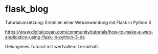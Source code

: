# flask_blog

Tutorialumsetzung:
Erstellen einer Webanwendung mit Flask in Python 3

https://www.digitalocean.com/community/tutorials/how-to-make-a-web-application-using-flask-in-python-3-de

Gelungenes Tutorial mit wertvollem Lerninhalt.
